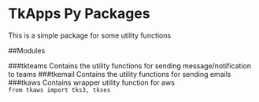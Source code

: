 # TkApps Py Packages

This is a simple package for some utility functions

##Modules

###tkteams
Contains the utility functions for sending message/notification to teams
###tkemail
Contains the utility functions for sending emails
###tkaws
Contains wrapper utility function for aws\
``from tkaws import tks3, tkses``